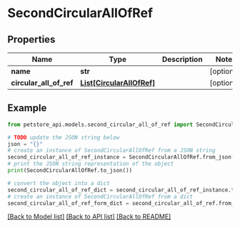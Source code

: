 # SecondCircularAllOfRef


## Properties

Name | Type | Description | Notes
------------ | ------------- | ------------- | -------------
**name** | **str** |  | [optional] 
**circular_all_of_ref** | [**List[CircularAllOfRef]**](CircularAllOfRef.md) |  | [optional] 

## Example

```python
from petstore_api.models.second_circular_all_of_ref import SecondCircularAllOfRef

# TODO update the JSON string below
json = "{}"
# create an instance of SecondCircularAllOfRef from a JSON string
second_circular_all_of_ref_instance = SecondCircularAllOfRef.from_json(json)
# print the JSON string representation of the object
print(SecondCircularAllOfRef.to_json())

# convert the object into a dict
second_circular_all_of_ref_dict = second_circular_all_of_ref_instance.to_dict()
# create an instance of SecondCircularAllOfRef from a dict
second_circular_all_of_ref_form_dict = second_circular_all_of_ref.from_dict(second_circular_all_of_ref_dict)
```
[[Back to Model list]](../README.md#documentation-for-models) [[Back to API list]](../README.md#documentation-for-api-endpoints) [[Back to README]](../README.md)


